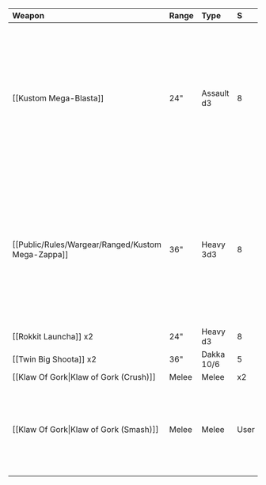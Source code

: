 | Weapon                                 | Range | Type       | S    | AP  | D   | Abilities                                                                                                                                                                                   |
|:-------------------------------------- |:----- |:---------- |:---- |:--- |:--- |:------------------------------------------------------------------------------------------------------------------------------------------------------------------------------------------- |
| [[Kustom Mega-Blasta]]                 | 24"   | Assault d3 | 8    | -3  | d6  | Blast. 1s to hit inflict 1 mortal wound [[If any unmodified hit rolls of 1 are made for attacks with this weapon, the bearer suffers 1 mortal wound after shooting with this weapon.::srs]] |
| [[Public/Rules/Wargear/Ranged/Kustom Mega-Zappa]]                  | 36"   | Heavy 3d3  | 8    | -3  | d6  | Blast. 1s to hit inflict 1 mortal wound [[If any unmodified hit rolls of 1 are made for attacks with this weapon, the bearer suffers 1 mortal wound after shooting with this weapon.::srs]] |
| [[Rokkit Launcha]] x2                  | 24"   | Heavy d3   | 8    | -2  | 3   | Blast                                                                                                                                                                                       |
| [[Twin Big Shoota]] x2                 | 36"   | Dakka 10/6 | 5    | 0   | 1   | -                                                                                                                                                                                           |
| [[Klaw Of Gork\|Klaw of Gork (Crush)]] | Melee | Melee      | x2   | -4  | 6   | -                                                                                                                                                                                           |
| [[Klaw Of Gork\|Klaw of Gork (Smash)]] | Melee | Melee      | User | -2  | 2   | Triple-attack [[Each time an attack is made with this weapon profile, make 3 hit rolls instead of 1.::srs]]                                                                                 | 